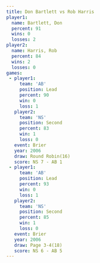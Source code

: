 ```yaml
---
title: Don Bartlett vs Rob Harris
player1:             
  name: Bartlett, Don
  percent: 91        
  wins: 0            
  losses: 2          
player2:             
  name: Harris, Rob  
  percent: 84        
  wins: 2            
  losses: 0          
games:
 - player1:        
     team: 'AB'    
     position: Lead
     percent: 90   
     win: 0        
     loss: 1       
   player2:          
     team: 'NS'      
     position: Second
     percent: 83     
     win: 1          
     loss: 0         
   event: Brier         
   year: 2006           
   draw: Round Robin(16)
   score: NS 7 - AB 1   
 - player1:        
     team: 'AB'    
     position: Lead
     percent: 93   
     win: 0        
     loss: 1       
   player2:          
     team: 'NS'      
     position: Second
     percent: 85     
     win: 1          
     loss: 0         
   event: Brier      
   year: 2006        
   draw: Page 3-4(18)
   score: NS 6 - AB 5
---
```


